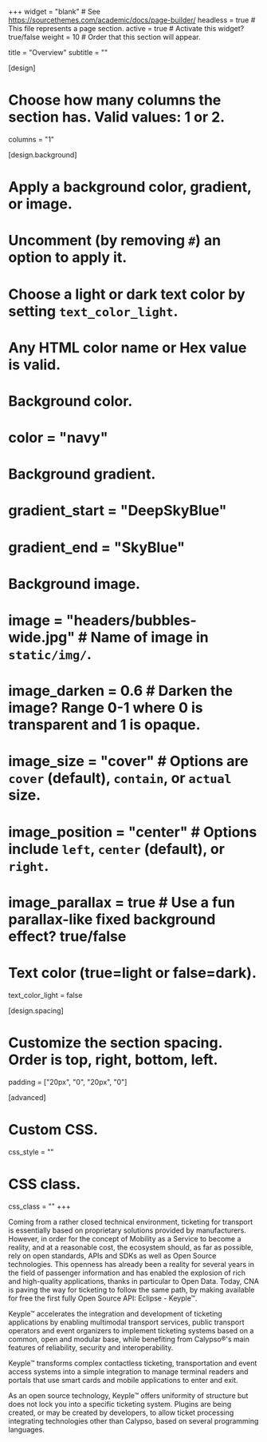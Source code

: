 +++
widget = "blank"  # See https://sourcethemes.com/academic/docs/page-builder/
headless = true  # This file represents a page section.
active = true  # Activate this widget? true/false
weight = 10  # Order that this section will appear.

title = "Overview"
subtitle = ""

[design]
  # Choose how many columns the section has. Valid values: 1 or 2.
  columns = "1"

[design.background]
  # Apply a background color, gradient, or image.
  #   Uncomment (by removing `#`) an option to apply it.
  #   Choose a light or dark text color by setting `text_color_light`.
  #   Any HTML color name or Hex value is valid.

  # Background color.
  # color = "navy"
  
  # Background gradient.
  # gradient_start = "DeepSkyBlue"
  # gradient_end = "SkyBlue"
  
  # Background image.
  # image = "headers/bubbles-wide.jpg"  # Name of image in `static/img/`.
  # image_darken = 0.6  # Darken the image? Range 0-1 where 0 is transparent and 1 is opaque.
  # image_size = "cover"  #  Options are `cover` (default), `contain`, or `actual` size.
  # image_position = "center"  # Options include `left`, `center` (default), or `right`.
  # image_parallax = true  # Use a fun parallax-like fixed background effect? true/false

  # Text color (true=light or false=dark).
  text_color_light = false

[design.spacing]
  # Customize the section spacing. Order is top, right, bottom, left.
  padding = ["20px", "0", "20px", "0"]

[advanced]
 # Custom CSS. 
 css_style = ""
 
 # CSS class.
 css_class = ""
+++

Coming from a rather closed technical environment, ticketing for transport is essentially based on proprietary solutions provided by manufacturers. However, in order for the concept of Mobility as a Service to become a reality, and at a reasonable cost, the ecosystem should, as far as possible, rely on open standards, APIs and SDKs as well as Open Source technologies. This openness has already been a reality for several years in the field of passenger information and has enabled the explosion of rich and high-quality applications, thanks in particular to Open Data. Today, CNA is paving the way for ticketing to follow the same path, by making available for free the first fully Open Source API: Eclipse - Keyple™.

Keyple™ accelerates the integration and development of ticketing applications by enabling multimodal transport services, public transport operators and event organizers to implement ticketing systems based on a common, open and modular base, while benefiting from Calypso®'s main features of reliability, security and interoperability.

Keyple™ transforms complex contactless ticketing, transportation and event access systems into a simple integration to manage terminal readers and portals that use smart cards and mobile applications to enter and exit.

As an open source technology, Keyple™ offers uniformity of structure but does not lock you into a specific ticketing system. Plugins are being created, or may be created by developers, to allow ticket processing integrating technologies other than Calypso, based on several programming languages.